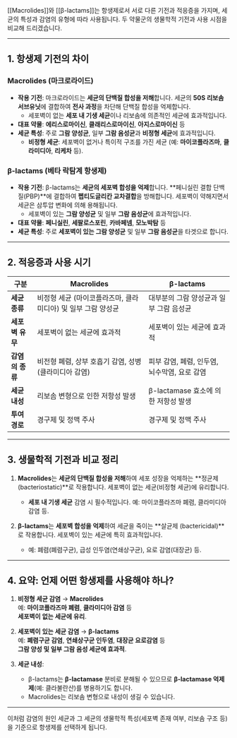
[[Macrolides]]와 [[β-lactams]]는 항생제로서 서로 다른 기전과 적응증을 가지며, 세균의 특성과 감염의 유형에 따라 사용됩니다. 두 약물군의 생물학적 기전과 사용 시점을 비교해 드리겠습니다.

---

## **1. 항생제 기전의 차이**

### **Macrolides (마크로라이드)**

- **작용 기전**: 마크로라이드는 **세균의 단백질 합성을 저해**합니다. 세균의 **50S 리보솜 서브유닛**에 결합하여 **전사 과정**을 차단해 단백질 합성을 억제합니다.
    - 세포벽이 없는 **세포 내 기생 세균**이나 리보솜에 의존적인 세균에 효과적입니다.
- **대표 약물**: **에리스로마이신**, **클래리스로마이신**, **아지스로마이신** 등
- **세균 특성**: 주로 **그람 양성균**, 일부 **그람 음성균**과 **비정형 세균**에 효과적입니다.
    - **비정형 세균**: 세포벽이 없거나 특이적 구조를 가진 세균 (예: **마이코플라즈마**, **클라미디아**, **리케차** 등).

### **β-lactams (베타 락탐계 항생제)**

- **작용 기전**: β-lactams는 **세균의 세포벽 합성을 억제**합니다. **페니실린 결합 단백질(PBP)**에 결합하여 **펩티도글리칸 교차결합**을 방해합니다. 세포벽이 약해지면서 세균은 삼투압 변화에 의해 용해됩니다.
    - 세포벽이 있는 **그람 양성균** 및 일부 **그람 음성균**에 효과적입니다.
- **대표 약물**: **페니실린**, **세팔로스포린**, **카바페넴**, **모노박탐** 등
- **세균 특성**: 주로 **세포벽이 있는 그람 양성균** 및 일부 **그람 음성균**을 타겟으로 합니다.

---

## **2. 적응증과 사용 시기**

|**구분**|**Macrolides**|**β-lactams**|
|---|---|---|
|**세균 종류**|비정형 세균 (마이코플라즈마, 클라미디아) 및 일부 그람 양성균|대부분의 그람 양성균과 일부 그람 음성균|
|**세포벽 유무**|세포벽이 없는 세균에 효과적|세포벽이 있는 세균에 효과적|
|**감염의 종류**|비전형 폐렴, 상부 호흡기 감염, 성병 (클라미디아 감염)|피부 감염, 폐렴, 인두염, 뇌수막염, 요로 감염|
|**세균 내성**|리보솜 변형으로 인한 저항성 발생|β-lactamase 효소에 의한 저항성 발생|
|**투여 경로**|경구제 및 정맥 주사|경구제 및 정맥 주사|

---

## **3. 생물학적 기전과 비교 정리**

1. **Macrolides**는 **세균의 단백질 합성을 저해**하여 세포 성장을 억제하는 **정균제 (bacteriostatic)**로 작용합니다. 세포벽이 없는 세균(비정형 세균)에 유리합니다.
    
    - **세포 내 기생 세균** 감염 시 필수적입니다. 예: 마이코플라즈마 폐렴, 클라미디아 감염 등.
2. **β-lactams**는 **세포벽 합성을 억제**하여 세균을 죽이는 **살균제 (bactericidal)**로 작용합니다. 세포벽이 있는 세균에 특히 효과적입니다.
    
    - 예: 폐렴(폐렴구균), 급성 인두염(연쇄상구균), 요로 감염(대장균) 등.

---

## **4. 요약: 언제 어떤 항생제를 사용해야 하나?**

1. **비정형 세균 감염** → **Macrolides**  
    예: **마이코플라즈마 폐렴**, **클라미디아 감염** 등  
    **세포벽이 없는 세균에 유리**.
    
2. **세포벽이 있는 세균 감염** → **β-lactams**  
    예: **폐렴구균 감염**, **연쇄상구균 인두염**, **대장균 요로감염** 등  
    **그람 양성 및 일부 그람 음성 세균에 효과적**.
    
3. **세균 내성**:
    
    - β-lactams는 **β-lactamase** 분비로 분해될 수 있으므로 **β-lactamase 억제제**(예: 클라불란산)를 병용하기도 합니다.
    - Macrolides는 리보솜 변형으로 내성이 생길 수 있습니다.

---

이처럼 감염의 원인 세균과 그 세균의 생물학적 특성(세포벽 존재 여부, 리보솜 구조 등)을 기준으로 항생제를 선택하게 됩니다.